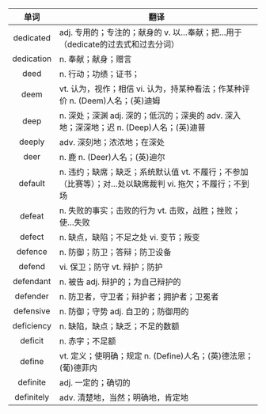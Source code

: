 |单词|翻译  |
|:--:|--| 
|	dedicated  		|		adj. 专用的；专注的；献身的 v. 以…奉献；把…用于（dedicate的过去式和过去分词）	|		
|	dedication  		|		n. 奉献；献身；赠言	|		
|	deed  		|		n. 行动；功绩；证书；	|		
|	deem  		|		vt. 认为，视作；相信 vi. 认为，持某种看法；作某种评价 n. (Deem)人名；(英)迪姆	|		
|	deep  		|		n. 深处；深渊 adj. 深的；低沉的；深奥的 adv. 深入地；深深地；迟 n. (Deep)人名；(英)迪普	|		
|	deeply  		|		adv. 深刻地；浓浓地；在深处	|		
|	deer  		|		n. 鹿 n. (Deer)人名；(英)迪尔	|		
|	default  		|		n. 违约；缺席；缺乏；系统默认值 vt. 不履行；不参加（比赛等）；对…处以缺席裁判 vi. 拖欠；不履行；不到场	|		
|	defeat  		|		n. 失败的事实；击败的行为 vt. 击败，战胜；挫败；使…失败	|		
|	defect  		|		n. 缺点，缺陷；不足之处 vi. 变节；叛变	|		
|	defence  		|		n. 防御；防卫；答辩；防卫设备	|		
|	defend  		|		vi. 保卫；防守 vt. 辩护；防护	|		
|	defendant  		|		n. 被告 adj. 辩护的；为自己辩护的	|		
|	defender  		|		n. 防卫者，守卫者；辩护者；拥护者；卫冕者	|		
|	defensive  		|		n. 防御；守势 adj. 自卫的；防御用的	|		
|	deficiency  		|		n. 缺陷，缺点；缺乏；不足的数额	|		
|	deficit  		|		n. 赤字；不足额	|		
|	define  		|		vt. 定义；使明确；规定 n. (Define)人名；(英)德法恩；(葡)德菲内	|		
|	definite  		|		adj. 一定的；确切的	|		
|	definitely  		|		adv. 清楚地，当然；明确地，肯定地	|		
